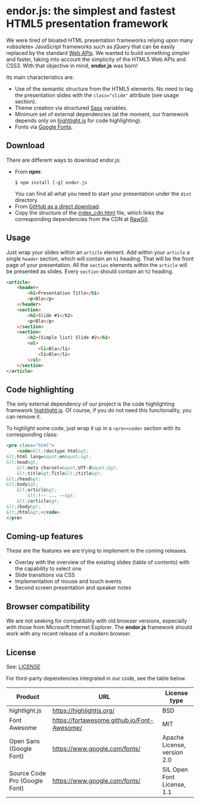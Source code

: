 # endor.js: the simplest and fastest HTML5 presentation framework

We were tired of bloated HTML presentation frameworks relying upon
many «obsolete» JavaScript frameworks such as jQuery that can be easily
replaced by the standard
[Web APIs](https://developer.mozilla.org/en-US/docs/Web/API).
We wanted to build
something simpler and faster, taking into account the simplicity
of the HTML5 Web APIs and CSS3. With that objective in mind,
**endor.js** was born!

Its main characteristics are:

+ Use of the semantic structure from the HTML5 elements.
  No need to tag the presentation slides with the
  `class="slide"` attribute (see usage section).
+ Theme creation via structured [Sass](http://sass-lang.com/)
  variables.
+ Minimum set of external dependencies (at the moment, our
  framework depends only on [hightlight.js](https://highlightjs.org/)
  for code highlighting).
+ Fonts via [Google Fonts](https://www.google.com/fonts).

## Download

There are different ways to download endor.js:

+ From **npm**:
    ```console
    $ npm install [-g] endor.js
    ```
  You can find all what you need to start your presentation under the `dist`
  directory.
+ From [GitHub as a direct download](https://github.com/endorjs/endor/archive/master.zip).
+ Copy the structure of the [index_cdn.html](https://cdn.rawgit.com/endorjs/endor/0.4.2/dist/index_cdn.html)
  file, which links the corresponding dependencies from the CDN at [RawGit](https://rawgit.com/).

## Usage

Just wrap your slides within an `article` element. Add within your
`article` a single `header` section, which will contain an `h1`
heading. That will be the front page of your presentation. All
the `section` elements within the `article` will be presented as
slides. Every `section` should contain an `h2` heading.

```html
<article>
    <header>
        <h1>Presentation Title</h1>
        <p>Bla</p>
    </header>
    <section>
        <h2>Slide #1</h2>
        <p>Bla</p>
    </section>
    <section>
        <h2>(Simple list) Slide #2</h2>
        <ul>
            <li>Bla</li>
            <li>Ble</li>
        </ul>
    </section>
</article>
```

## Code highlighting

The only external dependency of our project is the code
highlighting framework [hightlight.js](https://highlightjs.org/).
Of course, if you do not need this functionality, you can
remove it.

To highlight some code, just wrap it up in a `<pre><code>` section
with its corresponding class:

```html
<pre class="html">
    <code>&lt;!doctype html&gt;
&lt;html lang=&quot;en&quot;&gt;
&lt;head&gt;
    &lt;meta charset=&quot;UTF-8&quot;&gt;
    &lt;title&gt;Title&lt;/title&gt;
&lt;/head&gt;
&lt;body&gt;
    &lt;article&gt;
        &lt;!-- ... --&gt;
    &lt;/article&gt;
&lt;/body&gt;
&lt;/html&gt;</code>
</pre>
```

## Coming-up features

These are the features we are trying to implement in
the coming releases.

+ Overlay with the overview of the existing slides
  (table of contents) with the
  capability to select one
+ Slide transitions via CSS
+ Implementation of mouse and touch events
+ Second screen presentation and speaker notes

## Browser compatibility

We are not seeking for compatibility with old browser versions,
especially with those from Microsoft Internet Explorer. The
**endor.js** framework should work with any recent release of a
modern browser.

## License

See: [LICENSE](./LICENSE)

For third-party dependencies integrated in our code, see the table below.

| Product | URL | License type |
| ------- | --- | ------------ |
| hightlight.js | https://highlightjs.org/ | BSD |
| Font Awesome | https://fortawesome.github.io/Font-Awesome/ | MIT |
| Open Sans (Google Font) | https://www.google.com/fonts/ | Apache License, version 2.0 |
| Source Code Pro (Google Font) | https://www.google.com/fonts/ | SIL Open Font License, 1.1 |
